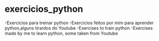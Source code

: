 # exercicios_python
-Exercicios para treinar python
-Exercicios feitos por mim para aprender python,alguns tirardos do Youtube
-Exercises to train python
-Exercises made by me to learn python, some taken from Youtube
